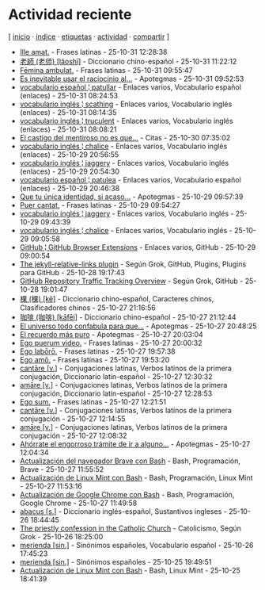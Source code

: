 # Actividad reciente
[ [inicio](https://github.com/jucardus/jucardus.github.io/blob/main/index.md) · [índice](https://github.com/jucardus/jucardus.github.io/blob/main/indice.md) · [etiquetas](https://github.com/jucardus/jucardus.github.io/blob/main/etiquetas.md) · [actividad](https://github.com/jucardus/jucardus.github.io/blob/main/actividad.md) · [compartir](https://x.com/intent/tweet?text=Actividad%20reciente%20%E2%80%94%20%C3%8Dndices%2C%20Actividad%0A%0ALista%20de%20las%20entradas%20del%20repositorio%20a%20medida%20que%20son%20creadas%2C%20con%20las%20m%C3%A1s%20recientes%20a%20la%20cabeza.%0A%0A%E2%86%92%20https%3A%2F%2Fgithub.com%2Fjucardus%2Fjucardus.github.io%2Fblob%2Fmain%2Factividad.md%0A%0A%23actividad_jucardus%0A%23indices_jucardus) ]

* [Ille amat.](https://github.com/jucardus/jucardus.github.io/blob/main/i/l/l/ille-amat.md) - Frases latinas - 25-10-31 12:28:38
* [老師 (老师) [lǎoshī]](https://github.com/jucardus/jucardus.github.io/blob/main/l/a/o/lao3-shi1.md) - Diccionario chino-español - 25-10-31 11:22:12
* [Fēmina ambulat.](https://github.com/jucardus/jucardus.github.io/blob/main/f/e/m/femina-ambulat.md) - Frases latinas - 25-10-31 09:55:47
* [Es inevitable usar el raciocinio al...](https://github.com/jucardus/jucardus.github.io/blob/main/e/s/i/es-inevitable-usar-el-raciocinio-al.md) - Apotegmas - 25-10-31 09:52:53
* [vocabulario español ¦ patullar](https://github.com/jucardus/jucardus.github.io/blob/main/v/o/c/vocabulario-espanol-patullar.md) - Enlaces varios, Vocabulario español (enlaces) - 25-10-31 08:24:53
* [vocabulario inglés ¦ scathing](https://github.com/jucardus/jucardus.github.io/blob/main/v/o/c/vocabulario-ingles-scathing.md) - Enlaces varios, Vocabulario inglés (enlaces) - 25-10-31 08:14:35
* [vocabulario inglés ¦ truculent](https://github.com/jucardus/jucardus.github.io/blob/main/v/o/c/vocabulario-ingles-truculent.md) - Enlaces varios, Vocabulario inglés (enlaces) - 25-10-31 08:08:21
* [El castigo del mentiroso no es que...](https://github.com/jucardus/jucardus.github.io/blob/main/e/l/c/el-castigo-del-mentiroso-no-es-que.md) - Citas - 25-10-30 07:35:02
* [vocabulario inglés ¦ chalice](https://github.com/jucardus/jucardus.github.io/blob/main/v/o/c/vocabulario-ingles-chalice.md) - Enlaces varios, Vocabulario inglés (enlaces) - 25-10-29 20:56:55
* [vocabulario inglés ¦ jaggery](https://github.com/jucardus/jucardus.github.io/blob/main/v/o/c/vocabulario-ingles-jaggery.md) - Enlaces varios, Vocabulario inglés (enlaces) - 25-10-29 20:54:30
* [vocabulario español ¦ patulea](https://github.com/jucardus/jucardus.github.io/blob/main/v/o/c/vocabulario-espanol-patulea.md) - Enlaces varios, Vocabulario español (enlaces) - 25-10-29 20:46:38
* [Que tu única identidad, si acaso...](https://github.com/jucardus/jucardus.github.io/blob/main/q/u/e/que-tu-unica-identidad-si-acaso.md) - Apotegmas - 25-10-29 09:57:39
* [Puer cantat.](https://github.com/jucardus/jucardus.github.io/blob/main/p/u/e/puer-cantat.md) - Frases latinas - 25-10-29 09:54:27
* [vocabulario inglés ¦ jaggery](https://github.com/jucardus/jucardus.github.io/blob/main/v/o/c/vocabulario-ingles-jaggery.md) - Enlaces varios, Vocabulario inglés - 25-10-29 09:43:39
* [vocabulario inglés ¦ chalice](https://github.com/jucardus/jucardus.github.io/blob/main/v/o/c/vocabulario-ingles-chalice.md) - Enlaces varios, Vocabulario inglés - 25-10-29 09:05:58
* [GitHub ¦ GitHub Browser Extensions](https://github.com/jucardus/jucardus.github.io/blob/main/g/i/t/github-github-browser-extensions.md) - Enlaces varios, GitHub - 25-10-29 09:00:54
* [The jekyll-relative-links plugin](https://github.com/jucardus/jucardus.github.io/blob/main/t/h/e/the-jekyll-ralative-links-plugin.md) - Según Grok, GitHub, Plugins, Plugins para GitHub - 25-10-28 19:17:43
* [GitHub Repository Traffic Tracking Overview](https://github.com/jucardus/jucardus.github.io/blob/main/g/i/t/github-repository-traffic-tracking-overview.md) - Según Grok, GitHub - 25-10-28 19:01:47
* [棵 (棵) [kē]](https://github.com/jucardus/jucardus.github.io/blob/main/k/e/1/ke1-26869.md) - Diccionario chino-español, Caracteres chinos, Clasificadores chinos - 25-10-27 21:16:56
* [咖啡 (咖啡) [kāfēi]](https://github.com/jucardus/jucardus.github.io/blob/main/k/a/1/ka1-fei1.md) - Diccionario chino-español - 25-10-27 21:12:44
* [El universo todo confabula para que...](https://github.com/jucardus/jucardus.github.io/blob/main/e/l/u/el-universo-todo-confabula-para-que.md) - Apotegmas - 25-10-27 20:48:25
* [El recuerdo más puro](https://github.com/jucardus/jucardus.github.io/blob/main/e/l/r/el-recuerdo-mas-puro.md) - Apotegmas - 25-10-27 20:03:04
* [Ego puerum video.](https://github.com/jucardus/jucardus.github.io/blob/main/e/g/o/ego-puerum-video.md) - Frases latinas - 25-10-27 20:00:32
* [Ego labōrō.](https://github.com/jucardus/jucardus.github.io/blob/main/e/g/o/ego-laboro.md) - Frases latinas - 25-10-27 19:57:38
* [Ego amō.](https://github.com/jucardus/jucardus.github.io/blob/main/e/g/o/ego-amo.md) - Frases latinas - 25-10-27 19:53:20
* [cantāre [v.]](https://github.com/jucardus/jucardus.github.io/blob/main/c/a/n/cantare-v.md) - Conjugaciones latinas, Verbos latinos de la primera conjugación, Diccionario latín-español - 25-10-27 12:30:32
* [amāre [v.]](https://github.com/jucardus/jucardus.github.io/blob/main/a/m/a/amare-v.md) - Conjugaciones latinas, Verbos latinos de la primera conjugación, Diccionario latín-español - 25-10-27 12:28:53
* [Ego sum.](https://github.com/jucardus/jucardus.github.io/blob/main/e/g/o/ego-sum.md) - Frases latinas - 25-10-27 12:21:51
* [cantāre [v.]](https://github.com/jucardus/jucardus.github.io/blob/main/c/a/n/cantare-v.md) - Conjugaciones latinas, Verbos latinos de la primera conjugación - 25-10-27 12:14:55
* [amāre [v.]](https://github.com/jucardus/jucardus.github.io/blob/main/a/m/a/amare-v.md) - Conjugaciones latinas, Verbos latinos de la primera conjugación - 25-10-27 12:08:32
* [Ahórrate el engorroso trámite de ir a alguno...](https://github.com/jucardus/jucardus.github.io/blob/main/a/h/o/ahorrate-el-engorroso-tramite-de-ir.md) - Apotegmas - 25-10-27 12:04:34
* [Actualización del navegador Brave con Bash](https://github.com/jucardus/jucardus.github.io/blob/main/a/c/t/actualizacion-del-navegador-brave-con-bash.md) - Bash, Programación, Brave - 25-10-27 11:55:52
* [Actualización de Linux Mint con Bash](https://github.com/jucardus/jucardus.github.io/blob/main/a/c/t/actualizacion-de-linux-mint-con-bash.md) - Bash, Programación, Linux Mint - 25-10-27 11:53:16
* [Actualización de Google Chrome con Bash](https://github.com/jucardus/jucardus.github.io/blob/main/a/c/t/actualizacion-de-google-chrome-con-bash.md) - Bash, Programación, Google Chrome - 25-10-27 11:49:58
* [abacus [s.]](https://github.com/jucardus/jucardus.github.io/blob/main/a/b/a/abacus-s.md) - Diccionario inglés-español, Sustantivos ingleses - 25-10-26 18:44:45
* [The priestly confession in the Catholic Church](https://github.com/jucardus/jucardus.github.io/blob/main/t/h/e/the-priestly-confession-in-the-catholic-church.md) - Catolicismo, Según Grok - 25-10-26 18:25:00
* [merienda [sin.]](https://github.com/jucardus/jucardus.github.io/blob/main/m/e/r/merienda-sin.md) - Sinónimos españoles, Vocabulario español - 25-10-26 17:45:23
* [merienda [sin.]](https://github.com/jucardus/jucardus.github.io/blob/main/m/e/r/merienda-sin.md) - Sinónimos españoles - 25-10-25 19:49:51
* [Actualización de Linux Mint con Bash](https://github.com/jucardus/jucardus.github.io/blob/main/a/c/t/actualizacion-de-linux-mint-con-bash.md) - Bash, Linux Mint - 25-10-25 18:41:39
